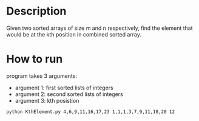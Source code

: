 # Description

Given two sorted arrays of size m and n respectively, find the element that would be at the kth position in combined sorted array.

# How to run

program takes 3 arguments:

- argument 1: first sorted lists of integers
- argument 2: second sorted lists of integers
- argument 3: kth posistion

```bash
python KthElement.py 4,6,9,11,16,17,23 1,1,1,3,7,9,11,18,20 12
```
